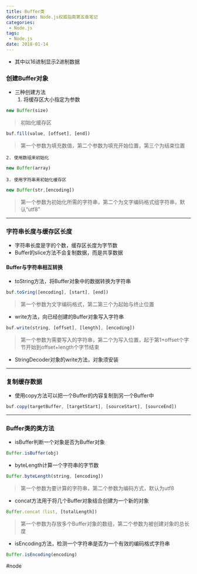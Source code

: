 ```yaml
---
title: Buffer类
description: Node.js权威指南第五章笔记
categories:
 - Node.js
tags:
 - Node.js
date: 2018-01-14
---
```

* 其中以16进制显示2进制数据
### 创建Buffer对象
* 三种创建方法
	1. 将缓存区大小指定为参数
```js
new Buffer(size)
```
> 初始化缓存区  
```js
buf.fill(value, [offset], [end])
```
> 第一个参数为填充数值，第二个参数为填充开始位置，第三个为结束位置  

	2. 使用数组来初始化
```js
new Buffer(array)
```
	3. 使用字符串来初始化缓存区
```js
new Buffer(str,[encoding]) 
```
> 第一个参数为初始化所需的字符串，第二个为文字编码格式组字符串，默认“utf8”  
- - - -
### 字符串长度与缓存区长度
* 字符串长度是字的个数，缓存区长度为字节数
* Buffer的slice方法不会复制数据，而是共享数据
#### Buffer与字符串相互转换
* toString方法，将Buffer对象中的数据转换为字符串
```js
buf.toSring([encoding], [start], [end])
```
> 第一个参数为文字编码格式，第二第三个为起始与终止位置  
* write方法，向已经创建的Buffer对象写入字符串
```js
buf.write(string, [offset], [length], [encoding])
```
> 第一个参数为需要写入的字符串，第二个为写入位置，起于第1+offset个字节开始到offset+length个字节结束  
* StringDecoder对象的write方法，对象须安装
- - - -
### 复制缓存数据
* 使用copy方法可以把一个Buffer的内容复制到另一个Buffer中
```javascript
buf.copy(targetBuffer, [targetStart], [sourceStart], [sourceEnd])
```
- - - -
### Buffer类的类方法
* isBuffer判断一个对象是否为Buffer对象
```js
Buffer.isBuffer(obj)
```
* byteLength计算一个字符串的字节数
```js
Buffer.byteLength(string, [encoding])
```
> 第一个参数为要计算的字符串，第二个参数为编码方式，默认为utf8  
* concat方法用于将几个Buffer对象结合创建为一个新的对象
```js
Buffer.concat（list, [totalLength])
```
> 第一个参数为存放多个Buffer对象的数组，第二个参数为被创建对象的总长度  
* isEncoding方法，检测一个字符串是否为一个有效的编码格式字符串
```js
Buffer.isEncoding(encoding)
```


#node